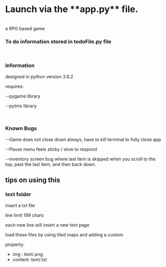 <h1>Launch via the **app.py** file.</h1>
<br>
a RPG based game
<br>

<h3>To do information stored in todoFile.py file</h3>
<br>
<h3>Information</h3>
<p>designed in python version 3.8.2</p>
<p>requires:</p>
<p>--pygame library</p>
<p>--pytmx library</p>
<br>

<h3>Known Bugs</h3>
<p>--Game does not close down always, have to kill terminal to fully close app</p>
<p>--Pause menu feels sticky / slow to respond</p>
<p>--inventory screen bug where last item is skipped when you scroll
    to the top, past the last item, and then back down.</p>
    
<h2>tips on using this</h2>
<h3>text folder</h3>
<p>insert a txt file</p>
<p>line limit 199 chars</p>
<p>each new line will insert a new text page</p>
<p>load these files by using tiled maps and adding a custom</p>
<p>property:<ul><li>img : text/<img>.png</li>
	        <li>content: text/<filename>.txt</li></ul></p>
